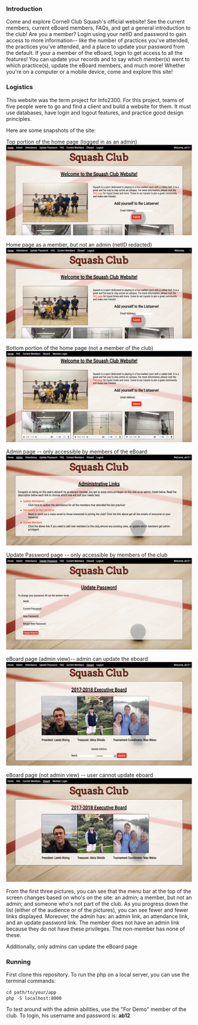 ### Introduction ###

Come and explore Cornell Club Squash's official website! See the current members,
current eBoard members, FAQs, and get a general introduction to the club! Are you
a member? Login using your netID and password to gain access to more information--
like the number of practices you've attended, the practices you've attended, and
a place to update your password from the default. If your a member of the eBoard,
login to get access to all the features! You can update your records and to
say which member(s) went to which practice(s), update the eBoard members, and much
more! Whether you're on a computer or a mobile device, come and explore this site!

### Logistics ###
This website was the term project for Info2300. For this project, teams of five people were to go and find a client and build a website for them. It must use databases, have login and logout features, and practice good design principles.

Here are some snapshots of the site:

Top portion of the home page (logged in as an admin)
![](readme_imgs/home.png)

Home page as a member, but not an admin (netID redacted)
![](readme_imgs/member.png)

Bottom portion of the home page (not a member of the club)
![](readme_imgs/not_admin.png)

Admin page -- only accessible by members of the eBoard
![](readme_imgs/admin.png)

Update Password page -- only accessible by members of the club
![](readme_imgs/update_password.png)

eBoard page (admin view)-- admin can update the eboard
![](readme_imgs/eboard_admin.png)

eBoard page (not admin view) -- user cannot update eboard
![](readme_imgs/eboard.png)


From the first three pictures, you can see that the menu bar at the top of the screen changes based on who's on the site: an admin; a member, but not an admin; and someone who's not part of the club. As you progress down the list (either of the audience or of the pictures), you can see fewer and fewer links displayed. Moreover, the admin has: an admin link, an attendance link, and an update password link. The member does not have an admin link because they do not have these privileges. The non-member has none of these.

Additionally, only admins can update the eBoard page


### Running ###
First clone this repository. To run the php on a local server, you can use the terminal commands:
```
cd path/to/your/app
php -S localhost:8000
```

To test around with the admin abilities, use the "For Demo" member of the club. To login, his username and password is: **ab12**
